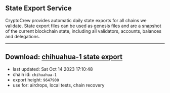 ## State Export Service
CryptoCrew provides automatic daily state exports for all chains we validate. State export files can be used as genesis files and are a snapshot of the current blockchain state, including all validators, accounts, balances and delegations.

---
**Download: [chihuahua-1 state export](https://dl.ccvalidators.com/SERVICE/chihuahua/chihuahua-1_export_9647900.json)**
---

- last updated: Sat Oct 14 2023 17:10:48
- chain id: `chihuahua-1`
- export height: `9647900`
- use for: airdrops, local tests, chain recovery
